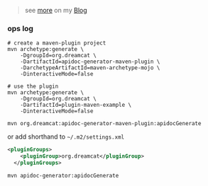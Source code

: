 > see [more](https://jrrwll.github.io/docs/tool/apidoc-generator/) on my [Blog](https://jrrwll.github.io/)

### ops log

```shell
# create a maven-plugin project
mvn archetype:generate \
    -DgroupId=org.dreamcat \
    -DartifactId=apidoc-generator-maven-plugin \
    -DarchetypeArtifactId=maven-archetype-mojo \
    -DinteractiveMode=false

# use the plugin
mvn archetype:generate \
    -DgroupId=org.dreamcat \
    -DartifactId=plugin-maven-example \
    -DinteractiveMode=false
```

```shell
mvn org.dreamcat:apidoc-generator-maven-plugin:apidocGenerate
```

or add shorthand to `~/.m2/settings.xml`

```xml
<pluginGroups>
    <pluginGroup>org.dreamcat</pluginGroup>
  </pluginGroups>
```

```shell
mvn apidoc-generator:apidocGenerate
```
